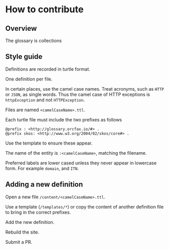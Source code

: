 # How to contribute

## Overview

The glossary is collections 

## Style guide 

Definitions are recorded in turtle format. 

One definition per file. 

In certain places, use the camel case names.
Treat acronyms, such as `HTTP` or `JSON`, as single words. 
Thus the camel case of HTTP exceptions is `httpException` and not `HTTPException`. 

Files are named `<camelCaseName>.ttl`.

Each turtle file must include the two prefixes as follows 

```ttl
@prefix : <http://glossary.orcfax.io/#> .
@prefix skos: <http://www.w3.org/2004/02/skos/core#> .
```
Use the template to ensure these appear.

The name of the entity is `:<camelCaseName>`, matching the filename.

Preferred labels are lower cased unless they never appear in lowercase form.
For example `domain`, and `ITN`.

## Adding a new definition

Open a new file `/content/<camelCaseName>.ttl`.

Use a template (`/templates/*`)
or copy the content of another definition file
to bring in the correct prefixes. 

Add the new definition. 

Rebuild the site. 

Submit a PR.
